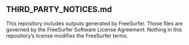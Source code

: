 ## THIRD_PARTY_NOTICES.md

This repository includes outputs generated by FreeSurfer. 
Those files are governed by the FreeSurfer Software License Agreement. 
Nothing in this repository’s license modifies the FreeSurfer terms.
